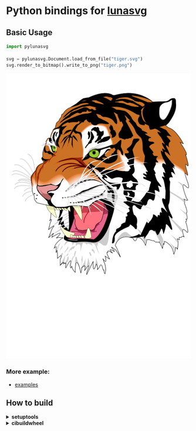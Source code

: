 
# Python bindings for [lunasvg](https://github.com/sammycage/lunasvg)

## Basic Usage

```python
import pylunasvg

svg = pylunasvg.Document.load_from_file("tiger.svg")
svg.render_to_bitmap().write_to_png("tiger.png")
```

![alt Screen](https://github.com/dmazzella/pylunasvg/blob/main/examples/tiger.png?raw=true)

### More example:
- [examples](https://github.com/dmazzella/pylunasvg/tree/main/examples)

## How to build

<details><summary><b>setuptools</b></summary>
<p>

```
git submodule update --init --recursive
```

##### macOS
```zsh
python3 setup.py install
```

##### Windows
```powershell
python setup.py install
```

##### Linux
```bash
python3 setup.py install
```

</p>
</details>



<details><summary><b>cibuildwheel</b></summary>
<p>

```
git submodule update --init --recursive
```

##### macOS
```zsh
python3 -m cibuildwheel --platform macos --output-dir wheels
```

##### Windows
```powershell
python -m cibuildwheel --platform windows --output-dir wheels
```

##### Linux
```bash
python3 -m cibuildwheel --platform linux --output-dir wheels
```

</p>
</details>

